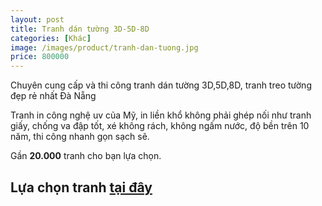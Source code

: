 ```yaml
---
layout: post
title: Tranh dán tường 3D-5D-8D
categories: [Khác]
image: /images/product/tranh-dan-tuong.jpg
price: 800000
---
```


Chuyên cung cấp và thi công tranh dán tường 3D,5D,8D, tranh treo tường đẹp rẻ nhất Đà Nẵng

Tranh in công nghệ uv của Mỹ, in liền khổ không phải ghép nối như tranh giấy, chống va đập tốt, xé không rách, không ngấm nước, độ bền trên 10 năm, thi công nhanh gọn sạch sẽ.

Gần **20.000** tranh cho bạn lựa chọn.

## Lựa chọn tranh [tại đây](https://tranhpro.com)